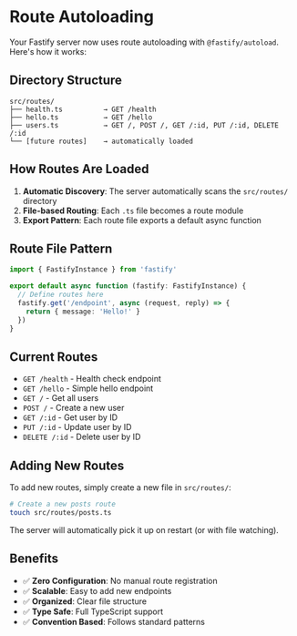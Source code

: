 # Route Autoloading

Your Fastify server now uses route autoloading with `@fastify/autoload`. Here's how it works:

## Directory Structure

```
src/routes/
├── health.ts          → GET /health
├── hello.ts           → GET /hello  
├── users.ts           → GET /, POST /, GET /:id, PUT /:id, DELETE /:id
└── [future routes]    → automatically loaded
```

## How Routes Are Loaded

1. **Automatic Discovery**: The server automatically scans the `src/routes/` directory
2. **File-based Routing**: Each `.ts` file becomes a route module
3. **Export Pattern**: Each route file exports a default async function

## Route File Pattern

```typescript
import { FastifyInstance } from 'fastify'

export default async function (fastify: FastifyInstance) {
  // Define routes here
  fastify.get('/endpoint', async (request, reply) => {
    return { message: 'Hello!' }
  })
}
```

## Current Routes

- `GET /health` - Health check endpoint
- `GET /hello` - Simple hello endpoint  
- `GET /` - Get all users
- `POST /` - Create a new user
- `GET /:id` - Get user by ID
- `PUT /:id` - Update user by ID
- `DELETE /:id` - Delete user by ID

## Adding New Routes

To add new routes, simply create a new file in `src/routes/`:

```bash
# Create a new posts route
touch src/routes/posts.ts
```

The server will automatically pick it up on restart (or with file watching).

## Benefits

- ✅ **Zero Configuration**: No manual route registration
- ✅ **Scalable**: Easy to add new endpoints
- ✅ **Organized**: Clear file structure
- ✅ **Type Safe**: Full TypeScript support
- ✅ **Convention Based**: Follows standard patterns
